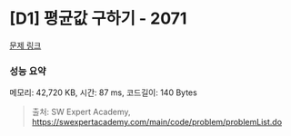 # [D1] 평균값 구하기 - 2071 

[문제 링크](https://swexpertacademy.com/main/code/problem/problemDetail.do?contestProbId=AV5QRnJqA5cDFAUq) 

### 성능 요약

메모리: 42,720 KB, 시간: 87 ms, 코드길이: 140 Bytes



> 출처: SW Expert Academy, https://swexpertacademy.com/main/code/problem/problemList.do
